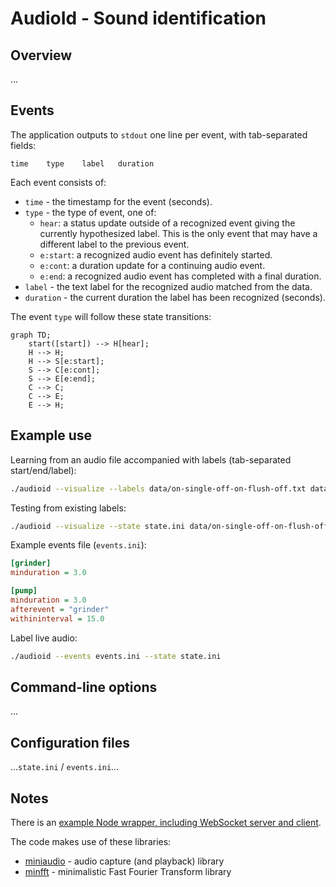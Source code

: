 # AudioId - Sound identification

## Overview

...


## Events

The application outputs to `stdout` one line per event, with tab-separated fields:

```
time	type	label	duration
```

Each event consists of:

* `time` - the timestamp for the event (seconds).
* `type` - the type of event, one of:
  * `hear`: a status update outside of a recognized event giving the currently hypothesized label.  This is the only event that may have a different label to the previous event.  
  * `e:start`: a recognized audio event has definitely started.
  * `e:cont`: a duration update for a continuing audio event.
  * `e:end`: a recognized audio event has completed with a final duration.
* `label` - the text label for the recognized audio matched from the data.
* `duration` - the current duration the label has been recognized (seconds).

The event `type` will follow these state transitions:

```mermaid
graph TD;
    start([start]) --> H[hear];
    H --> H;
    H --> S[e:start];
    S --> C[e:cont];
    S --> E[e:end];
    C --> C;
    C --> E;
    E --> H;
```

## Example use

Learning from an audio file accompanied with labels (tab-separated start/end/label):

```bash
./audioid --visualize --labels data/on-single-off-on-flush-off.txt data/on-single-off-on-flush-off.wav --learn --write-state state.ini
```

Testing from existing labels:

```bash
./audioid --visualize --state state.ini data/on-single-off-on-flush-off.wav --labels data/on-single-off-on-flush-off.txt
```

Example events file (`events.ini`):

```ini
[grinder]
minduration = 3.0

[pump]
minduration = 3.0
afterevent = "grinder"
withininterval = 15.0
```

Label live audio:

```bash
./audioid --events events.ini --state state.ini
```

## Command-line options

...


## Configuration files

...`state.ini` / `events.ini`...


## Notes

There is an [example Node wrapper, including WebSocket server and client](js).

The code makes use of these libraries:

* [miniaudio](https://miniaud.io/) - audio capture (and playback) library 
* [minfft](https://github.com/aimukhin/minfft) - minimalistic Fast Fourier Transform library
